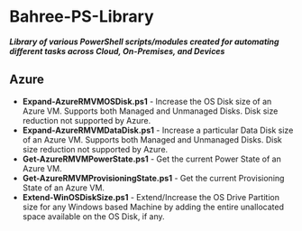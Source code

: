 # Bahree-PS-Library

_**Library of various PowerShell scripts/modules created for automating different tasks across Cloud, On-Premises, and Devices**_

## Azure

- **Expand-AzureRMVMOSDisk.ps1** - Increase the OS Disk size of an Azure VM. Supports both Managed and Unmanaged Disks. Disk size reduction not supported by Azure.
- **Expand-AzureRMVMDataDisk.ps1** - Increase a particular Data Disk size of an Azure VM. Supports both Managed and Unmanaged Disks. Disk size reduction not supported by Azure.
- **Get-AzureRMVMPowerState.ps1** - Get the current Power State of an Azure VM.
- **Get-AzureRMVMProvisioningState.ps1** - Get the current Provisioning State of an Azure VM.
- **Extend-WinOSDiskSize.ps1** - Extend/Increase the OS Drive Partition size for any Windows based Machine by adding the entire unallocated space available on the OS Disk, if any.